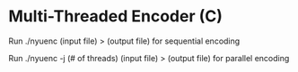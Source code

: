 # Multi-Threaded Encoder (C)

Run ./nyuenc (input file) > (output file) for sequential encoding

Run ./nyuenc -j (# of threads) (input file) > (output file) for parallel encoding 
